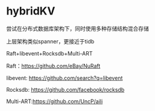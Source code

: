 # hybridKV

尝试在分布式数据库架构下，同时使用多种存储结构混合存储

上层架构类似spanner，更接近于tidb

Raft+libevent+Rocksdb+Multi-ART

Raft：<a>https://github.com/eBay/NuRaft</a>

libevent: <a>https://github.com/search?q=libevent</a>

Rocksdb:<a> https://github.com/facebook/rocksdb</a>

Multi-ART:<a>https://github.com/UncP/aili</a>
